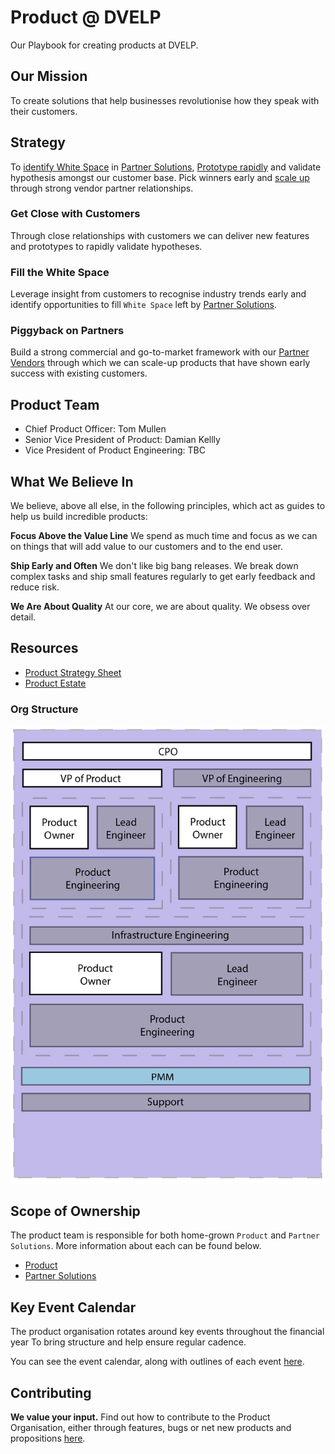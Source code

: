 # Product @ DVELP
Our Playbook for creating products at DVELP.

## Our Mission
To create solutions that help businesses revolutionise how they speak with
their customers.

## Strategy
To [identify White Space](#fill-the-white-space) in [Partner Solutions](/partner-solutions),
[Prototype rapidly](#get-close-with-customers) and validate hypothesis amongst
our customer base. Pick winners early and [scale up](#piggyback-on-partners)
through strong vendor partner relationships.

### Get Close with Customers
Through close relationships with customers we can deliver new features and
prototypes to rapidly validate hypotheses.

### Fill the White Space
Leverage insight from customers to recognise industry trends early and identify
opportunities to fill `White Space` left by
[Partner Solutions](partner-solutions).

### Piggyback on Partners
Build a strong commercial and go-to-market framework with our
[Partner Vendors](partner-solutions) through which we can scale-up products
that have shown early success with existing customers.

## Product Team
* Chief Product Officer: Tom Mullen
* Senior Vice President of Product: Damian Kellly
* Vice President of Product Engineering: TBC

## What We Believe In
We believe, above all else, in the following principles, which act as guides to
help us build incredible products:

**Focus Above the Value Line**
We spend as much time and focus as we can on things that will add value to our
customers and to the end user.

**Ship Early and Often**
We don't like big bang releases. We break down complex tasks and ship small
features regularly to get early feedback and reduce risk.

**We Are About Quality**
At our core, we are about quality. We obsess over detail.

## Resources
* [Product Strategy Sheet](https://docs.google.com/spreadsheets/d/16UzzS_aGoPzv1ThoknyqM4NJ3k09QN5M3B7DtxIKY2o)
* [Product Estate](https://docs.google.com/spreadsheets/d/1YR6lM9HXHw2rkY1h2xiqOByDMlc0-1attTKJflA7A9w)

### Org Structure
![alt text](https://raw.githubusercontent.com/DVELP/cookbook/product/assets/product-org-structure.png "DVELP Product Org")

## Scope of Ownership
The product team is responsible for both home-grown `Product` and `Partner
Solutions`. More information about each can be found below.

* [Product](product)
* [Partner Solutions](partner-solutions)

## Key Event Calendar
The product organisation rotates around key events throughout the financial year
To bring structure and help ensure regular cadence.

You can see the event calendar, along with outlines of each event
[here](key-event-calendar.md).

## Contributing
**We value your input.** Find out how to contribute to the Product
Organisation, either through features, bugs or net new products and
propositions [here](product/contributing).

